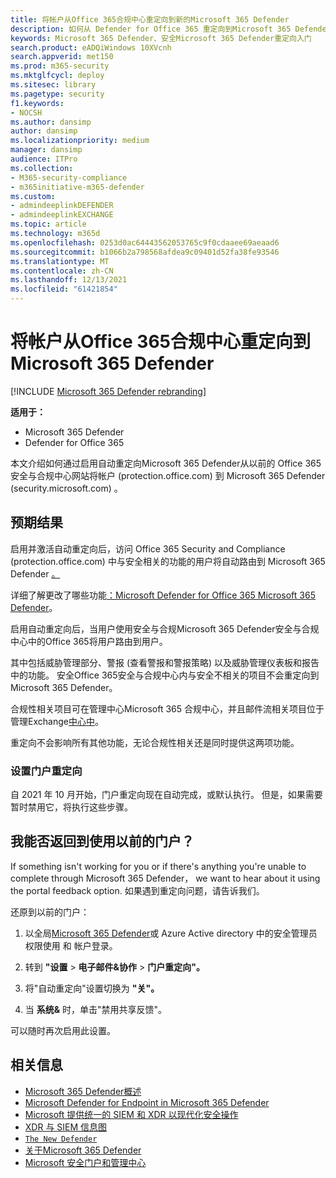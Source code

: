 ```yaml
---
title: 将帐户从Office 365合规中心重定向到新的Microsoft 365 Defender
description: 如何从 Defender for Office 365 重定向到Microsoft 365 Defender。
keywords: Microsoft 365 Defender、安全Microsoft 365 Defender重定向入门
search.product: eADQiWindows 10XVcnh
search.appverid: met150
ms.prod: m365-security
ms.mktglfcycl: deploy
ms.sitesec: library
ms.pagetype: security
f1.keywords:
- NOCSH
ms.author: dansimp
author: dansimp
ms.localizationpriority: medium
manager: dansimp
audience: ITPro
ms.collection:
- M365-security-compliance
- m365initiative-m365-defender
ms.custom:
- admindeeplinkDEFENDER
- admindeeplinkEXCHANGE
ms.topic: article
ms.technology: m365d
ms.openlocfilehash: 0253d0ac64443562053765c9f0cdaaee69aeaad6
ms.sourcegitcommit: b1066b2a798568afdea9c09401d52fa38fe93546
ms.translationtype: MT
ms.contentlocale: zh-CN
ms.lasthandoff: 12/13/2021
ms.locfileid: "61421854"
---
```

# <a name="redirecting-accounts-from-office-365-security-and-compliance-center-to-microsoft-365-defender"></a>将帐户从Office 365合规中心重定向到Microsoft 365 Defender

[!INCLUDE [Microsoft 365 Defender rebranding](../includes/microsoft-defender.md)]

**适用于：**

- Microsoft 365 Defender
- Defender for Office 365

本文介绍如何通过启用自动重定向Microsoft 365 Defender从以前的 Office 365 安全与合规中心网站将帐户 (protection.office.com) 到 Microsoft 365 Defender (security.microsoft.com) 。

## <a name="what-to-expect"></a>预期结果

启用并激活自动重定向后，访问 Office 365 Security and Compliance (protection.office.com) 中与安全相关的功能的用户将自动路由到 Microsoft 365 Defender <a href="https://go.microsoft.com/fwlink/p/?linkid=2077139" target="_blank">。</a>

详细了解更改了哪些功能[：Microsoft Defender for Office 365 Microsoft 365 Defender](microsoft-365-security-center-mdo.md)。

启用自动重定向后，当用户使用安全与合规Microsoft 365 Defender安全与合规中心中的Office 365将用户路由到用户。

其中包括威胁管理部分、警报 (查看警报和警报策略) 以及威胁管理仪表板和报告中的功能。 安全Office 365安全与合规中心内与安全不相关的项目不会重定向到Microsoft 365 Defender。

合规性相关项目可在管理中心Microsoft 365 合规中心，并且邮件流相关项目位于管理Exchange<a href="https://go.microsoft.com/fwlink/p/?linkid=2059104" target="_blank">中心中</a>。

重定向不会影响所有其他功能，无论合规性相关还是同时提供这两项功能。

### <a name="set-up-portal-redirection"></a>设置门户重定向

自 2021 年 10 月开始，门户重定向现在自动完成，或默认执行。 但是，如果需要暂时禁用它，将执行这些步骤。

<!--To start routing accounts to Microsoft 365 Defender at <a href="https://go.microsoft.com/fwlink/p/?linkid=2077139" target="_blank">security.microsoft.com</a>:

1. Make sure you're a global administrator or have security administrator permissions in Azure Active directory.
2. Sign in to <a href="https://go.microsoft.com/fwlink/p/?linkid=2077139" target="_blank">Microsoft 365 Defender</a>.
3. Go to **Settings** > **Email & collaboration** > **Portal redirection**.  
4. Toggle the Automatic redirection setting to **On**.
5. Click **Enable** to apply automatic redirection to Microsoft 365 Defender.

> [!NOTE]
> After redirection is enabled, accounts in active sessions while this setting is applied will not be ejected from their session and will only be routed to Microsoft 365 Defender after ending their current session and signing back in again.-->

## <a name="can-i-go-back-to-using-the-former-portal"></a>我能否返回到使用以前的门户？

If something isn't working for you or if there's anything you're unable to complete through Microsoft 365 Defender， we want to hear about it using the portal feedback option. 如果遇到重定向问题，请告诉我们。

还原到以前的门户：

1. 以全局<a href="https://go.microsoft.com/fwlink/p/?linkid=2077139" target="_blank">Microsoft 365 Defender</a>或 Azure Active directory 中的安全管理员权限使用 和 帐户登录。

2. 转到 **"设置**  >  **电子邮件&协作**  >  **门户重定向"。**

3. 将"自动重定向"设置切换为 **"关"。**

4. 当 **系统&** 时，单击"禁用共享反馈"。

可以随时再次启用此设置。

## <a name="related-information"></a>相关信息
- [Microsoft 365 Defender概述](microsoft-365-defender.md)
- [Microsoft Defender for Endpoint in Microsoft 365 Defender](microsoft-365-security-center-mde.md)
- [Microsoft 提供统一的 SIEM 和 XDR 以现代化安全操作](https://www.microsoft.com/security/blog/?p=91813) 
- [XDR 与 SIEM 信息图](https://afrait.com/blog/xdr-versus-siem/) 
- [`The New Defender`](https://afrait.com/blog/the-new-defender/) 
- [关于Microsoft 365 Defender](https://www.microsoft.com/microsoft-365/security/microsoft-365-defender) 
- [Microsoft 安全门户和管理中心](portals.md)
